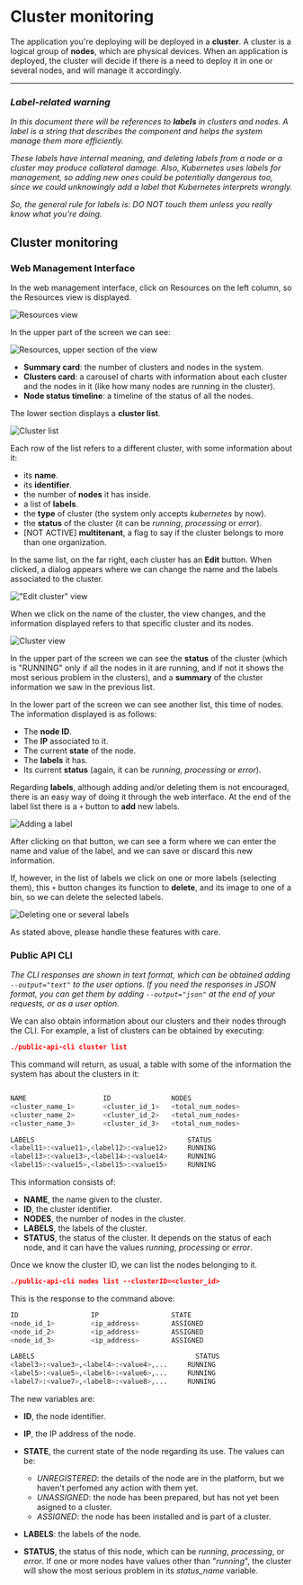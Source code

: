 # Cluster monitoring

The application you're deploying will be deployed in a **cluster**. A cluster is a logical group of **nodes**, which are physical devices. When an application is deployed, the cluster will decide if there is a need to deploy it in one or several nodes, and will manage it accordingly.

------

### *Label-related warning*

*In this document there will be references to **labels** in clusters and nodes. A label is a string that describes the component and helps the system manage them more efficiently.*

*These labels have internal meaning, and deleting labels from a node or a cluster may produce collateral damage. Also, Kubernetes uses labels for management, so adding new ones could be potentially dangerous too, since we could unknowingly add a label that Kubernetes interprets wrongly.* 

*So, the general rule for labels is: DO NOT touch them unless you really know what you're doing.*

## Cluster monitoring

### Web Management Interface

In the web management interface, click on Resources on the left column, so the Resources view is displayed.

![Resources view](../.gitbook/assets/res_ppal.png)

In the upper part of the screen we can see:

![Resources, upper section of the view](../.gitbook/assets/res_ppal_upper.png)

- **Summary card**: the number of clusters and nodes in the system.
- **Clusters card**: a carousel of charts with information about each cluster and the nodes in it (like how many nodes are running in the cluster).
- **Node status timeline**: a timeline of the status of all the nodes.

The lower section displays a **cluster list**. 

![Cluster list](../.gitbook/assets/res_ppal_lower.png)

Each row of the list refers to a different cluster, with some information about it:

- its **name**.
- its **identifier**.
- the number of **nodes** it has inside.
- a list of **labels**.
- the **type** of cluster (the system only accepts *kubernetes* by now).
- the **status** of the cluster (it can be *running*, *processing* or *error*).
- [NOT ACTIVE] **multitenant**, a flag to say if the cluster belongs to more than one organization.

In the same list, on the far right, each cluster has an **Edit** button. When clicked, a dialog appears where we can change the name and the labels associated to the cluster.

!["Edit cluster" view](../.gitbook/assets/res_edit_cluster.png)



When we click on the name of the cluster, the view changes, and the information displayed refers to that specific cluster and its nodes.

![Cluster view](../.gitbook/assets/res_cluster_view.png)

In the upper part of the screen we can see the **status** of the cluster (which is "RUNNING" only if all the nodes in it are running, and if not it shows the most serious problem in the clusters), and a **summary** of the cluster information we saw in the previous list.

In the lower part of the screen we can see another list, this time of nodes. The information displayed is as follows:

- The **node ID**.
- The **IP** associated to it.
- The current **state** of the node.
- The **labels** it has.
- Its current **status** (again, it can be *running*, *processing* or *error*).

Regarding **labels**, although adding and/or deleting them is not encouraged, there is an easy way of doing it through the web interface. At the end of the label list there is a `+` button to **add** new labels.

![Adding a label](../.gitbook/assets/res_add_label.png)

After clicking on that button, we can see a form where we can enter the name and value of the label, and we can save or discard this new information.

If, however, in the list of labels we click on one or more labels (selecting them), this `+` button changes its function to **delete**, and its image to one of a bin, so we can delete the selected labels. 

![Deleting one or several labels](../.gitbook/assets/res_delete_label.png)

As stated above, please handle these features with care.

### Public API CLI

*The CLI responses are shown in text format, which can be obtained adding `--output="text"` to the user options. If you need the responses in JSON format, you can get them by adding `--output="json"` at the end of your requests, or as a user option.*

We can also obtain information about our clusters and their nodes through the CLI. For example, a list of clusters can be obtained by executing:

```json
./public-api-cli cluster list
```

This command will return, as usual, a table with some of the information the system has about the clusters in it:

```bash

NAME                   ID          		NODES   
<cluster_name_1>	   <cluster_id_1> 	<total_num_nodes>
<cluster_name_2>	   <cluster_id_2> 	<total_num_nodes>
<cluster_name_3>	   <cluster_id_3> 	<total_num_nodes>

LABELS										STATUS
<label11>:<value11>,<label12>:<value12>		RUNNING
<label13>:<value13>,<label14>:<value14>		RUNNING
<label15>:<value15>,<label15>:<value15>		RUNNING

```

This information consists of:

- **NAME**, the name given to the cluster.
- **ID**, the cluster identifier.
- **NODES**, the number of nodes in the cluster.
- **LABELS**, the labels of the cluster.
- **STATUS**, the status of the cluster. It depends on the status of each node, and it can have the values *running*, *processing* or *error*.

Once we know the cluster ID, we can list the nodes belonging to it.

```json
./public-api-cli nodes list --clusterID=<cluster_id>
```

This is the response to the command above:

```bash
ID					IP					STATE      
<node_id_1>  		<ip_address>		ASSIGNED
<node_id_2>  		<ip_address>		ASSIGNED
<node_id_3>  		<ip_address>		ASSIGNED

LABELS										  STATUS
<label3>:<value3>,<label4>:<value4>,...		RUNNING
<label5>:<value5>,<label6>:<value6>,...		RUNNING
<label7>:<value7>,<label8>:<value8>,...		RUNNING

```

The new variables are:

- **ID**, the node identifier.
- **IP**, the IP address of the node.
- **STATE**, the current state of the node regarding its use. The values can be:
  - *UNREGISTERED*: the details of the node are in the platform, but we haven't perfomed any action with them yet.
  - *UNASSIGNED*: the node has been prepared, but has not yet been asigned to a cluster.
  - *ASSIGNED*: the node has been installed and is part of a cluster.

- **LABELS**: the labels of the node.
- **STATUS**, the status of this node, which can be *running*, *processing*, or *error*. If one or more nodes have values other than "*running*", the cluster will show the most serious problem in its *status_name* variable.